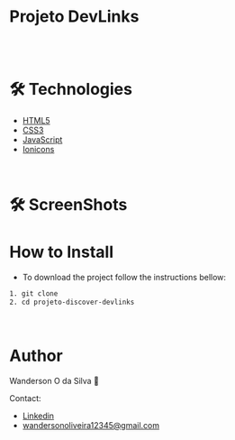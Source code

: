# Projeto DevLinks



<br/>
<br/>

🛠 Technologies
=================

-  [HTML5](https://developer.mozilla.org/pt-BR/docs/Web/HTML)
-  [CSS3](https://developer.mozilla.org/pt-BR/docs/Web/CSS)
-  [JavaScript](https://developer.mozilla.org/pt-BR/docs/Web/JavaScript)
-  [Ionicons](https://ionic.io/ionicons)
<br/>

🛠 ScreenShots
=================



How to Install
=================

- To download the project follow the instructions bellow:

```bash
1. git clone
2. cd projeto-discover-devlinks
```
<br/>

Author
=================

Wanderson O da Silva 🎯

Contact:

- [Linkedin](https://www.linkedin.com/in/wanderso-oliveira/)
- wandersonoliveira12345@gmail.com

